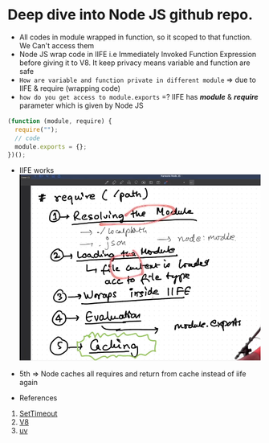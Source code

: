 # Deep dive into Node JS github repo.

- All codes in module wrapped in function, so it scoped to that function. We Can't access them
- Node JS wrap code in IIFE i.e Immediately Invoked Function Expression before giving it to V8. It keep privacy means variable and function are safe
- `How are variable and function private in different module` => due to IIFE & require (wrapping code)
- `how do you get access to module.exports` =? IIFE has **_module_** & **_require_** parameter which is given by Node JS

```js
(function (module, require) {
  require("");
  // code
  module.exports = {};
})();
```

- IIFE works
  ![iife](../img/iife.png)
- 5th => Node caches all requires and return from cache instead of iife again

- References

1. [SetTimeout](https://github.com/nodejs/node/blob/main/lib/timers/promises.js)
2. [V8](https://github.com/nodejs/node/tree/main/deps/v8)
3. [uv](https://github.com/nodejs/node/tree/main/deps/uv)
